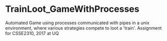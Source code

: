 # TrainLoot_GameWithProcesses
Automated Game using processes communicated with pipes in a unix environment, where various strategies compete to loot a 'train'. Assignment for CSSE2310, 2017 at UQ
